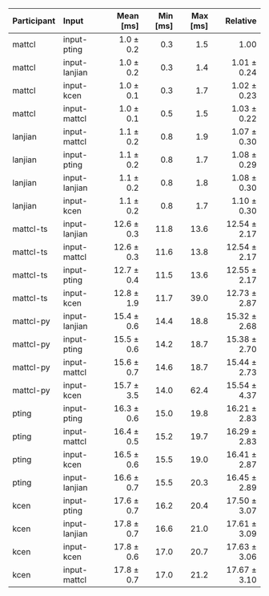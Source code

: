 | Participant | Input | Mean [ms] | Min [ms] | Max [ms] | Relative |
|:---|:---|---:|---:|---:|---:|
| mattcl | input-pting | 1.0 ± 0.2 | 0.3 | 1.5 | 1.00 |
| mattcl | input-lanjian | 1.0 ± 0.2 | 0.3 | 1.4 | 1.01 ± 0.24 |
| mattcl | input-kcen | 1.0 ± 0.1 | 0.3 | 1.7 | 1.02 ± 0.23 |
| mattcl | input-mattcl | 1.0 ± 0.1 | 0.5 | 1.5 | 1.03 ± 0.22 |
| lanjian | input-mattcl | 1.1 ± 0.2 | 0.8 | 1.9 | 1.07 ± 0.30 |
| lanjian | input-pting | 1.1 ± 0.2 | 0.8 | 1.7 | 1.08 ± 0.29 |
| lanjian | input-lanjian | 1.1 ± 0.2 | 0.8 | 1.8 | 1.08 ± 0.30 |
| lanjian | input-kcen | 1.1 ± 0.2 | 0.8 | 1.7 | 1.10 ± 0.30 |
| mattcl-ts | input-lanjian | 12.6 ± 0.3 | 11.8 | 13.6 | 12.54 ± 2.17 |
| mattcl-ts | input-mattcl | 12.6 ± 0.3 | 11.6 | 13.8 | 12.54 ± 2.17 |
| mattcl-ts | input-pting | 12.7 ± 0.4 | 11.5 | 13.6 | 12.55 ± 2.17 |
| mattcl-ts | input-kcen | 12.8 ± 1.9 | 11.7 | 39.0 | 12.73 ± 2.87 |
| mattcl-py | input-lanjian | 15.4 ± 0.6 | 14.4 | 18.8 | 15.32 ± 2.68 |
| mattcl-py | input-pting | 15.5 ± 0.6 | 14.2 | 18.7 | 15.38 ± 2.70 |
| mattcl-py | input-mattcl | 15.6 ± 0.7 | 14.6 | 18.7 | 15.44 ± 2.73 |
| mattcl-py | input-kcen | 15.7 ± 3.5 | 14.0 | 62.4 | 15.54 ± 4.37 |
| pting | input-pting | 16.3 ± 0.6 | 15.0 | 19.8 | 16.21 ± 2.83 |
| pting | input-mattcl | 16.4 ± 0.5 | 15.2 | 19.7 | 16.29 ± 2.83 |
| pting | input-kcen | 16.5 ± 0.6 | 15.5 | 19.0 | 16.41 ± 2.87 |
| pting | input-lanjian | 16.6 ± 0.7 | 15.5 | 20.3 | 16.45 ± 2.89 |
| kcen | input-pting | 17.6 ± 0.7 | 16.2 | 20.4 | 17.50 ± 3.07 |
| kcen | input-lanjian | 17.8 ± 0.7 | 16.6 | 21.0 | 17.61 ± 3.09 |
| kcen | input-kcen | 17.8 ± 0.6 | 17.0 | 20.7 | 17.63 ± 3.06 |
| kcen | input-mattcl | 17.8 ± 0.7 | 17.0 | 21.2 | 17.67 ± 3.10 |

